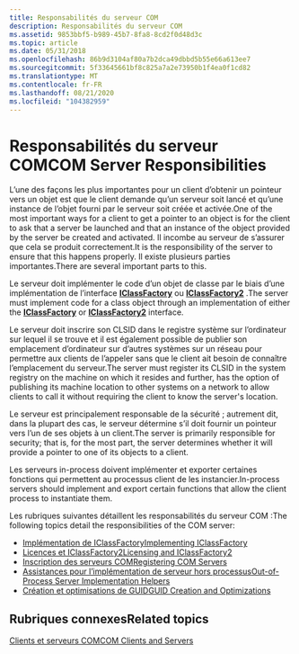 ```yaml
---
title: Responsabilités du serveur COM
description: Responsabilités du serveur COM
ms.assetid: 9853bbf5-b989-45b7-8fa8-8cd2f0d48d3c
ms.topic: article
ms.date: 05/31/2018
ms.openlocfilehash: 86b9d3104af80a7b2dca49dbbd5b55e66a613ee7
ms.sourcegitcommit: 5f33645661bf8c825a7a2e73950b1f4ea0f1cd82
ms.translationtype: MT
ms.contentlocale: fr-FR
ms.lasthandoff: 08/21/2020
ms.locfileid: "104382959"
---
```

# <a name="com-server-responsibilities"></a><span data-ttu-id="cd165-103">Responsabilités du serveur COM</span><span class="sxs-lookup"><span data-stu-id="cd165-103">COM Server Responsibilities</span></span>

<span data-ttu-id="cd165-104">L’une des façons les plus importantes pour un client d’obtenir un pointeur vers un objet est que le client demande qu’un serveur soit lancé et qu’une instance de l’objet fourni par le serveur soit créée et activée.</span><span class="sxs-lookup"><span data-stu-id="cd165-104">One of the most important ways for a client to get a pointer to an object is for the client to ask that a server be launched and that an instance of the object provided by the server be created and activated.</span></span> <span data-ttu-id="cd165-105">Il incombe au serveur de s’assurer que cela se produit correctement.</span><span class="sxs-lookup"><span data-stu-id="cd165-105">It is the responsibility of the server to ensure that this happens properly.</span></span> <span data-ttu-id="cd165-106">Il existe plusieurs parties importantes.</span><span class="sxs-lookup"><span data-stu-id="cd165-106">There are several important parts to this.</span></span>

<span data-ttu-id="cd165-107">Le serveur doit implémenter le code d’un objet de classe par le biais d’une implémentation de l’interface [**IClassFactory**](/windows/win32/api/unknwn/nn-unknwn-iclassfactory) ou [**IClassFactory2**](/windows/desktop/api/OCIdl/nn-ocidl-iclassfactory2) .</span><span class="sxs-lookup"><span data-stu-id="cd165-107">The server must implement code for a class object through an implementation of either the [**IClassFactory**](/windows/win32/api/unknwn/nn-unknwn-iclassfactory) or [**IClassFactory2**](/windows/desktop/api/OCIdl/nn-ocidl-iclassfactory2) interface.</span></span>

<span data-ttu-id="cd165-108">Le serveur doit inscrire son CLSID dans le registre système sur l’ordinateur sur lequel il se trouve et il est également possible de publier son emplacement d’ordinateur sur d’autres systèmes sur un réseau pour permettre aux clients de l’appeler sans que le client ait besoin de connaître l’emplacement du serveur.</span><span class="sxs-lookup"><span data-stu-id="cd165-108">The server must register its CLSID in the system registry on the machine on which it resides and further, has the option of publishing its machine location to other systems on a network to allow clients to call it without requiring the client to know the server's location.</span></span>

<span data-ttu-id="cd165-109">Le serveur est principalement responsable de la sécurité ; autrement dit, dans la plupart des cas, le serveur détermine s’il doit fournir un pointeur vers l’un de ses objets à un client.</span><span class="sxs-lookup"><span data-stu-id="cd165-109">The server is primarily responsible for security; that is, for the most part, the server determines whether it will provide a pointer to one of its objects to a client.</span></span>

<span data-ttu-id="cd165-110">Les serveurs in-process doivent implémenter et exporter certaines fonctions qui permettent au processus client de les instancier.</span><span class="sxs-lookup"><span data-stu-id="cd165-110">In-process servers should implement and export certain functions that allow the client process to instantiate them.</span></span>

<span data-ttu-id="cd165-111">Les rubriques suivantes détaillent les responsabilités du serveur COM :</span><span class="sxs-lookup"><span data-stu-id="cd165-111">The following topics detail the responsibilities of the COM server:</span></span>

-   [<span data-ttu-id="cd165-112">Implémentation de IClassFactory</span><span class="sxs-lookup"><span data-stu-id="cd165-112">Implementing IClassFactory</span></span>](implementing-iclassfactory.md)
-   [<span data-ttu-id="cd165-113">Licences et IClassFactory2</span><span class="sxs-lookup"><span data-stu-id="cd165-113">Licensing and IClassFactory2</span></span>](licensing-and-iclassfactory2.md)
-   [<span data-ttu-id="cd165-114">Inscription des serveurs COM</span><span class="sxs-lookup"><span data-stu-id="cd165-114">Registering COM Servers</span></span>](registering-com-servers.md)
-   [<span data-ttu-id="cd165-115">Assistances pour l’implémentation de serveur hors processus</span><span class="sxs-lookup"><span data-stu-id="cd165-115">Out-of-Process Server Implementation Helpers</span></span>](out-of-process-server-implementation-helpers.md)
-   [<span data-ttu-id="cd165-116">Création et optimisations de GUID</span><span class="sxs-lookup"><span data-stu-id="cd165-116">GUID Creation and Optimizations</span></span>](guid-creation-and-optimizations.md)

## <a name="related-topics"></a><span data-ttu-id="cd165-117">Rubriques connexes</span><span class="sxs-lookup"><span data-stu-id="cd165-117">Related topics</span></span>

<dl> <dt>

[<span data-ttu-id="cd165-118">Clients et serveurs COM</span><span class="sxs-lookup"><span data-stu-id="cd165-118">COM Clients and Servers</span></span>](com-clients-and-servers.md)
</dt> </dl>

 

 